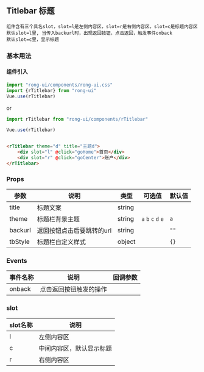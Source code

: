 ## Titlebar 标题

    组件含有三个具名slot，slot=l是左侧内容区，slot=r是右侧内容区，slot=c是标题内容区
    默认slot=l里, 当传入backurl时，出现返回按钮，点击返回，触发事件onback
    默认slot=c里，显示标题

### 基本用法

#### 组件引入

```js
import "rong-ui/components/rong-ui.css"
import {rTitlebar} from "rong-ui"
Vue.use(rTitlebar)
```

or

```js
import rTitlebar from "rong-ui/components/rTitlebar"

Vue.use(rTitlebar)

```
```html

<rTitlebar theme="d" title="主题d">
    <div slot="l" @click="goHome">首页</div>
    <div slot="r" @click="goCenter">账户</div>
</rTitlebar>

```

### Props

| 参数      | 说明    | 类型      | 可选值       | 默认值   |
|---------- |-------- |---------- |-------------  |-------- |
| title  | 标题文案   | string   |   | |
| theme  | 标题栏背景主题    | string   | `a` `b` `c` `d` `e` | `a` |
| backurl  | 返回按钮点击后要跳转的url    | string   |  |   `""`  |
| tbStyle  | 标题栏自定义样式    | object   | | `{}` |


### Events

| 事件名称      | 说明    | 回调参数      |
|---------- |-------- |---------- |
| onback  | 点击返回按钮触发的操作    |  |


### slot
| slot名称      | 说明    | 
|---------- |-------- |
| l  | 左侧内容区    | 
| c  | 中间内容区，默认显示标题    | 
| r  | 右侧内容区    | 
